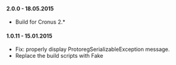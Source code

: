 #### 2.0.0 - 18.05.2015
* Build for Cronus 2.*

#### 1.0.11 - 15.01.2015
* Fix: properly display ProtoregSerializableException message.
* Replace the build scripts with Fake